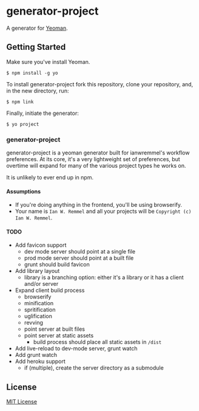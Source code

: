 # generator-project 

A generator for [Yeoman](http://yeoman.io).


## Getting Started

Make sure you've install Yeoman.

```
$ npm install -g yo
```

To install generator-project fork this repository, clone your repository, and, in the new directory, run:

```
$ npm link
```

Finally, initiate the generator:

```
$ yo project
```

### generator-project

generator-project is a yeoman generator built for ianwremmel's workflow preferences. At its core, it's a very lightweight set of preferences, but overtime will expand for many of the various project types he works on.

It is unlikely to ever end up in npm.

#### Assumptions

- If you're doing anything in the frontend, you'll be using browserify.
- Your name is `Ian W. Remmel` and all your projects will be `Copyright (c) Ian W. Remmel`.

#### TODO

- Add favicon support
  - dev mode server should point at a single file
  - prod mode server should point at a built file
  - grunt should build favicon
- Add library layout
  - library is a branching option: either it's a library or it has a client and/or server
- Expand client build process
  - browserify
  - minification
  - spritification
  - uglification
  - revving
  - point server at built files
  - point server at static assets
    - build process should place all static assets in `/dist`
- Add live-reload to dev-mode server, grunt watch
- Add grunt watch
- Add heroku support
  - if (multiple), create the server directory as a submodule

## License

[MIT License](http://en.wikipedia.org/wiki/MIT_License)
